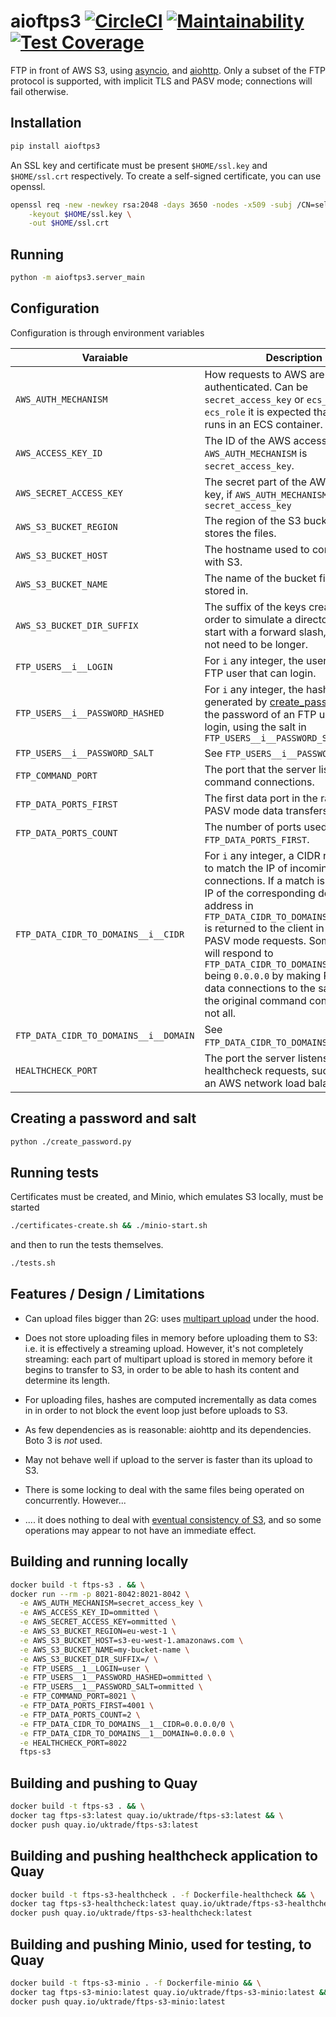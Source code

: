 # aioftps3 [![CircleCI](https://circleci.com/gh/uktrade/aioftps3.svg?style=svg)](https://circleci.com/gh/uktrade/aioftps3) [![Maintainability](https://api.codeclimate.com/v1/badges/4a9332f4782f6b4bf35a/maintainability)](https://codeclimate.com/github/uktrade/aioftps3/maintainability) [![Test Coverage](https://api.codeclimate.com/v1/badges/4a9332f4782f6b4bf35a/test_coverage)](https://codeclimate.com/github/uktrade/aioftps3/test_coverage)

FTP in front of AWS S3, using [asyncio](https://docs.python.org/3/library/asyncio.html), and [aiohttp](https://github.com/aio-libs/aiohttp). Only a subset of the FTP protocol is supported, with implicit TLS and PASV mode; connections will fail otherwise.

## Installation

```bash
pip install aioftps3
```

An SSL key and certificate must be present `$HOME/ssl.key` and `$HOME/ssl.crt` respectively. To create a self-signed certificate, you can use openssl.

```bash
openssl req -new -newkey rsa:2048 -days 3650 -nodes -x509 -subj /CN=selfsigned \
    -keyout $HOME/ssl.key \
    -out $HOME/ssl.crt
```

## Running

```bash
python -m aioftps3.server_main
```

## Configuration

Configuration is through environment variables

| Varaiable | Description | Example |
| --- | --- | --- |
| `AWS_AUTH_MECHANISM` | How requests to AWS are authenticated. Can be `secret_access_key` or `ecs_role`. If `ecs_role` it is expected that the server runs in an ECS container. | `secret_access_key` |
| `AWS_ACCESS_KEY_ID` | The ID of the  AWS access key, if `AWS_AUTH_MECHANISM` is `secret_access_key`. | _ommitted_ |
| `AWS_SECRET_ACCESS_KEY` | The secret part of the  AWS access key, if `AWS_AUTH_MECHANISM` is `secret_access_key` | _ommitted_ |
| `AWS_S3_BUCKET_REGION` | The region of the S3 bucket that stores the files. | `eu-west-1` |
| `AWS_S3_BUCKET_HOST` | The hostname used to communicate with S3. | `s3-eu-west-1.amazonaws.com` |
| `AWS_S3_BUCKET_NAME` | The name of the bucket files are stored in. | `my-bucket-name` |
| `AWS_S3_BUCKET_DIR_SUFFIX` | The suffix of the keys created in order to simulate a directory. Must start with a forward slash, but does not need to be longer.  | `/` |
| `FTP_USERS__i__LOGIN` | For `i` any integer, the username of an FTP user that can login. | `my-user` |
| `FTP_USERS__i__PASSWORD_HASHED` | For `i` any integer, the hash, as generated by [create_password.py](create_password.py), of the password of an FTP user that can login, using the salt in `FTP_USERS__i__PASSWORD_SALT` | _ommitted_ |
| `FTP_USERS__i__PASSWORD_SALT` | See `FTP_USERS__i__PASSWORD_HASHED` | _ommitted_ |
| `FTP_COMMAND_PORT` | The port that the server listens on for command connections. | `8021` |
| `FTP_DATA_PORTS_FIRST` | The first data port in the range for PASV mode data transfers. | `4001` |
| `FTP_DATA_PORTS_COUNT` | The number of ports used after `FTP_DATA_PORTS_FIRST`. | `30` |
| `FTP_DATA_CIDR_TO_DOMAINS__i__CIDR` | For `i` any integer, a CIDR range used to match the IP of incoming command connections. If a match is found, the IP of the corresponding domain or IP address in `FTP_DATA_CIDR_TO_DOMAINS__i__DOMAIN` is returned to the client in response to PASV mode requests. Some clients will respond to `FTP_DATA_CIDR_TO_DOMAINS__i__DOMAIN` being `0.0.0.0` by making PASV mode data connections to the same IP as the original command connection, but not all. | `0.0.0.0/0` |
| `FTP_DATA_CIDR_TO_DOMAINS__i__DOMAIN` | See `FTP_DATA_CIDR_TO_DOMAINS__i__CIDR`. | `ftp.my-domain.com` |
| `HEALTHCHECK_PORT` | The port the server listens on for healthcheck requests, such as from an AWS network load balancer. | `8022` |

## Creating a password and salt

```bash
python ./create_password.py
```

## Running tests

Certificates must be created, and Minio, which emulates S3 locally, must be started

```bash
./certificates-create.sh && ./minio-start.sh
```

and then to run the tests themselves.

```bash
./tests.sh
```


## Features / Design / Limitations

- Can upload files bigger than 2G: uses [multipart upload](https://docs.aws.amazon.com/AmazonS3/latest/dev/UsingRESTAPImpUpload.html) under the hood.

- Does not store uploading files in memory before uploading them to S3: i.e. it is effectively a streaming upload. However, it's not completely streaming: each part of multipart upload is stored in memory before it begins to transfer to S3, in order to be able to hash its content and determine its length.

- For uploading files, hashes are computed incrementally as data comes in in order to not block the event loop just before uploads to S3.

- As few dependencies as is reasonable: aiohttp and its dependencies. Boto 3 is _not_ used.

- May not behave well if upload to the server is faster than its upload to S3.

- There is some locking to deal with the same files being operated on concurrently. However...

- .... it does nothing to deal with [eventual consistency of S3](https://docs.aws.amazon.com/AmazonS3/latest/dev/Introduction.html#ConsistencyModel), and so some operations may appear to not have an immediate effect.


## Building and running locally

```bash
docker build -t ftps-s3 . && \
docker run --rm -p 8021-8042:8021-8042 \
  -e AWS_AUTH_MECHANISM=secret_access_key \
  -e AWS_ACCESS_KEY_ID=ommitted \
  -e AWS_SECRET_ACCESS_KEY=ommitted \
  -e AWS_S3_BUCKET_REGION=eu-west-1 \
  -e AWS_S3_BUCKET_HOST=s3-eu-west-1.amazonaws.com \
  -e AWS_S3_BUCKET_NAME=my-bucket-name \
  -e AWS_S3_BUCKET_DIR_SUFFIX=/ \
  -e FTP_USERS__1__LOGIN=user \
  -e FTP_USERS__1__PASSWORD_HASHED=ommitted \
  -e FTP_USERS__1__PASSWORD_SALT=ommitted \
  -e FTP_COMMAND_PORT=8021 \
  -e FTP_DATA_PORTS_FIRST=4001 \
  -e FTP_DATA_PORTS_COUNT=2 \
  -e FTP_DATA_CIDR_TO_DOMAINS__1__CIDR=0.0.0.0/0 \
  -e FTP_DATA_CIDR_TO_DOMAINS__1__DOMAIN=0.0.0.0 \
  -e HEALTHCHECK_PORT=8022
  ftps-s3
```


## Building and pushing to Quay

```bash
docker build -t ftps-s3 . && \
docker tag ftps-s3:latest quay.io/uktrade/ftps-s3:latest && \
docker push quay.io/uktrade/ftps-s3:latest
```


## Building and pushing healthcheck application to Quay

```bash
docker build -t ftps-s3-healthcheck . -f Dockerfile-healthcheck && \
docker tag ftps-s3-healthcheck:latest quay.io/uktrade/ftps-s3-healthcheck:latest && \
docker push quay.io/uktrade/ftps-s3-healthcheck:latest
```

## Building and pushing Minio, used for testing, to Quay

```bash
docker build -t ftps-s3-minio . -f Dockerfile-minio && \
docker tag ftps-s3-minio:latest quay.io/uktrade/ftps-s3-minio:latest && \
docker push quay.io/uktrade/ftps-s3-minio:latest
```
